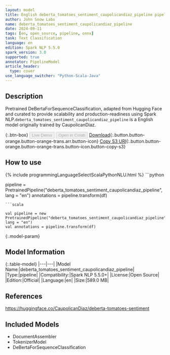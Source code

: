 ```yaml
---
layout: model
title: English deberta_tomatoes_sentiment_caupolicandiaz_pipeline pipeline DeBertaForSequenceClassification from CaupolicanDiaz
author: John Snow Labs
name: deberta_tomatoes_sentiment_caupolicandiaz_pipeline
date: 2024-09-11
tags: [en, open_source, pipeline, onnx]
task: Text Classification
language: en
edition: Spark NLP 5.5.0
spark_version: 3.0
supported: true
annotator: PipelineModel
article_header:
  type: cover
use_language_switcher: "Python-Scala-Java"
---
```


## Description

Pretrained DeBertaForSequenceClassification, adapted from Hugging Face and curated to provide scalability and production-readiness using Spark NLP.`deberta_tomatoes_sentiment_caupolicandiaz_pipeline` is a English model originally trained by CaupolicanDiaz.

{:.btn-box}
<button class="button button-orange" disabled>Live Demo</button>
<button class="button button-orange" disabled>Open in Colab</button>
[Download](https://s3.amazonaws.com/auxdata.johnsnowlabs.com/public/models/deberta_tomatoes_sentiment_caupolicandiaz_pipeline_en_5.5.0_3.0_1726030146637.zip){:.button.button-orange.button-orange-trans.arr.button-icon}
[Copy S3 URI](s3://auxdata.johnsnowlabs.com/public/models/deberta_tomatoes_sentiment_caupolicandiaz_pipeline_en_5.5.0_3.0_1726030146637.zip){:.button.button-orange.button-orange-trans.button-icon.button-copy-s3}

## How to use



<div class="tabs-box" markdown="1">
{% include programmingLanguageSelectScalaPythonNLU.html %}
```python

pipeline = PretrainedPipeline("deberta_tomatoes_sentiment_caupolicandiaz_pipeline", lang = "en")
annotations =  pipeline.transform(df)   

```
```scala

val pipeline = new PretrainedPipeline("deberta_tomatoes_sentiment_caupolicandiaz_pipeline", lang = "en")
val annotations = pipeline.transform(df)

```
</div>

{:.model-param}
## Model Information

{:.table-model}
|---|---|
|Model Name:|deberta_tomatoes_sentiment_caupolicandiaz_pipeline|
|Type:|pipeline|
|Compatibility:|Spark NLP 5.5.0+|
|License:|Open Source|
|Edition:|Official|
|Language:|en|
|Size:|589.0 MB|

## References

https://huggingface.co/CaupolicanDiaz/deberta-tomatoes-sentiment

## Included Models

- DocumentAssembler
- TokenizerModel
- DeBertaForSequenceClassification